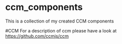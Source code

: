 # ccm_components
This is a collection of my created CCM components

#CCM
For a description of ccm please have a look at https://github.com/ccmjs/ccm

